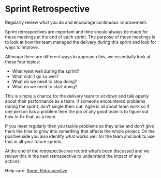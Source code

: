 # Sprint Retrospective

Regularly review what you do and encourage continuous improvement.

Sprint retrospectives are important and time should always be made for these meetings at the end of each sprint. The purpose of these meetings is to look at how the team managed the delivery during this sprint and look for ways to improve.

Although there are different ways to approach this, we essentially look at these four topics:

* What went well during the sprint?
* What didn’t go so well?
* What do we need to stop doing?
* What do we need to start doing?

This is simply a chance for the delivery team to sit down and talk openly about their performance as a team. If someone encountered problems during the sprint, don’t single them out. Agile is all about team work so if one person has a problem then the job of any good team is to figure out how to fix that, as a team.

If you meet regularly then you tackle problems as they arise and don’t give them the time to grow into something that affects the whole project. On the positive side you also identify what works well for the team and look to use that in all your future sprints.

At the end of the retrospective we record what’s been discussed and we review this in the next retrospective to understand the impact of any actions.

Help card: [Sprint Retrospective](delivery_recipe/help_card_sprint_retrospective.md)